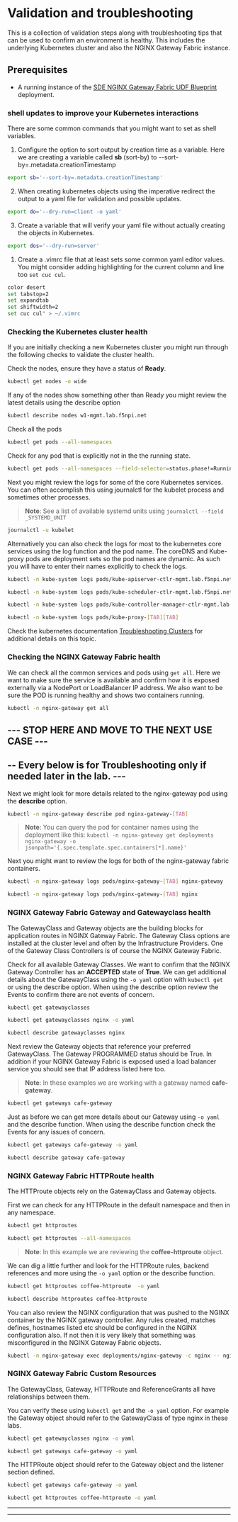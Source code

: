 # Validation and troubleshooting

This is a collection of validation steps along with troubleshooting tips that can be used to confirm an environment is healthy.  This includes the underlying Kubernetes cluster and also the NGINX Gateway Fabric instance.

## Prerequisites

* A running instance of the [SDE NGINX Gateway Fabric UDF Blueprint](https://udf.f5.com/b/d2617e7e-018f-4c9a-a15f-09ca55ae8a37) deployment.

### shell updates to improve your Kubernetes interactions

There are some common commands that you might want to set as shell variables.

1. Configure the option to sort output by creation time as a variable.  Here we are creating a variable called **sb** (sort-by) to --sort-by=.metadata.creationTimestamp

```bash
export sb='--sort-by=.metadata.creationTimestamp'
```

2. When creating kubernetes objects using the imperative redirect the output to a yaml file for validation and possible updates.

```bash
export do='--dry-run=client -o yaml'
```

3. Create a variable that will verify your yaml file without actually creating the objects in Kubernetes.

```bash
export dos='--dry-run=server'
```
1. Create a .vimrc file that at least sets some common yaml editor values.  You might consider adding highlighting for the current column and line too `set cuc cul`.

```bash
color desert
set tabstop=2
set expandtab
set shiftwidth=2
set cuc cul" > ~/.vimrc
```

### Checking the Kubernetes cluster health

If you are initially checking a new Kubernetes cluster you might run through the following checks to validate the cluster health.

Check the nodes, ensure they have a status of **Ready**.

```bash
kubectl get nodes -o wide
```

If any of the nodes show something other than Ready you might review the latest details using the describe option

```bash
kubectl describe nodes w1-mgmt.lab.f5npi.net
```

Check all the pods

```bash
kubectl get pods --all-namespaces
```
Check for any pod that is explicitly not in the the running state.

```bash
kubectl get pods --all-namespaces --field-selector=status.phase!=Running
```

Next you might review the logs for some of the core Kubernetes services.  You can often accomplish this using journalctl for the kubelet process and sometimes other processes.

>**Note**: See a list of available systemd units using `journalctl --field _SYSTEMD_UNIT`

```bash
journalctl -u kubelet
```

Alternatively you can also check the logs for most to the kubernetes core services using the log function and the pod name. The coreDNS and Kube-proxy pods are deployment sets so the pod names are dynamic.  As such you will have to enter their names explicitly to check the logs.

```bash
kubectl -n kube-system logs pods/kube-apiserver-ctlr-mgmt.lab.f5npi.net
```

```bash
kubectl -n kube-system logs pods/kube-scheduler-ctlr-mgmt.lab.f5npi.net
```

```bash
kubectl -n kube-system logs pods/kube-controller-manager-ctlr-mgmt.lab.f5npi.net
```

```bash
kubectl -n kube-system logs pods/kube-proxy-[TAB][TAB]
```

Check the kubernetes documentation [Troubleshooting Clusters](https://kubernetes.io/docs/tasks/debug/debug-cluster/) for additional details on this topic.

### Checking the NGINX Gateway Fabric health

We can check all the common services and pods using `get all`.  Here we want to make sure the service is available and confirm how it is exposed externally via a NodePort or LoadBalancer IP address.  We also want to be sure the POD is running healthy and shows two containers running.

```bash
kubectl -n nginx-gateway get all
```

## --- STOP HERE AND MOVE TO THE NEXT USE CASE ---

## -- Every below  is for Troubleshooting only if needed later in the lab.  ---

Next we might look for more details related to the nginx-gateway pod using the **describe** option.

```bash
kubectl -n nginx-gateway describe pod nginx-gateway-[TAB]
```

>**Note**: You can query the pod for container names using the deployment like this:
>`kubectl -n nginx-gateway get deployments nginx-gateway -o jsonpath='{.spec.template.spec.containers[*].name}'​`

Next you might want to review the logs for both of the nginx-gateway fabric containers.

```bash
kubectl -n nginx-gateway logs pods/nginx-gateway-[TAB] nginx-gateway
```
```bash
kubectl -n nginx-gateway logs pods/nginx-gateway-[TAB] nginx
```

### NGINX Gateway Fabric Gateway and Gatewayclass health

The GatewayClass and Gateway objects are the building blocks for application routes in NGINX Gateway Fabric.  The Gateway Class options are installed at the cluster level and often by the Infrastructure Providers.  One of the Gateway Class Controllers is of course the NGINX Gateway Fabric.

Check for all available Gateway Classes.  We want to confirm that the NGINX Gateway Controller has an **ACCEPTED** state of **True**. We can get additional details about the GatewayClass using the `-o yaml` option with `kubectl get` or using the describe option.  When using the describe option review the Events to confirm there are not events of concern.

```bash
kubectl get gatewayclasses
```
```bash
kubectl get gatewayclasses nginx -o yaml
```
```bash
kubectl describe gatewayclasses nginx
```

Next review the Gateway objects that reference your preferred GatewayClass.  The Gateway PROGRAMMED status should be True.  In addition if your NGINX Gateway Fabric is exposed used a load balancer service you should see that IP address listed here too.

>**Note**: In these examples we are working with a gateway named **cafe-gateway**.

```bash
kubectl get gateways cafe-gateway
```

Just as before we can get more details about our Gateway using `-o yaml` and the describe function.  When using the describe function check the Events for any issues of concern.

```bash
kubectl get gateways cafe-gateway -o yaml
```
```bash
kubectl describe gateway cafe-gateway
```

### NGINX Gateway Fabric HTTPRoute health

The HTTProute objects rely on the GatewayClass and Gateway objects.

First we can check for any HTTPRoute in the default namespace and then in any namespace.

```bash
kubectl get httproutes
```
```bash
kubectl get httproutes --all-namespaces
```

>**Note**: In this example we are reviewing the **coffee-httproute** object.

We can dig a little further and look for the HTTPRoute rules, backend references and more using the `-o yaml` option or the describe function.

```bash
kubectl get httproutes coffee-httproute  -o yaml
```
```bash
kubectl describe httproutes coffee-httproute
```

You can also review the NGINX configuration that was pushed to the NGINX container by the NGINX gateway controller. Any rules created, matches defines, hostnames listed etc should be configured in the NGINX configuration also.  If not then it is very likely that something was misconfigured in the NGINX Gateway Fabric objects.

```bash
kubectl -n nginx-gateway exec deployments/nginx-gateway -c nginx -- nginx -T
```

### NGINX Gateway Fabric Custom Resources

The GatewayClass, Gateway, HTTPRoute and ReferenceGrants all have relationships between them.

You can verify these using `kubectl get` and the `-o yaml` option.  For example the Gateway object should refer to the GatewayClass of type nginx in these labs.

```bash
kubectl get gatewayclasses nginx -o yaml
```
```bash
kubectl get gateways cafe-gateway -o yaml
```

The HTTPRoute object should refer to the Gateway object and the listener section defined.

```bash
kubectl get gateways cafe-gateway -o yaml
```
```bash
kubectl get httproutes coffee-httproute -o yaml
```

___
___
